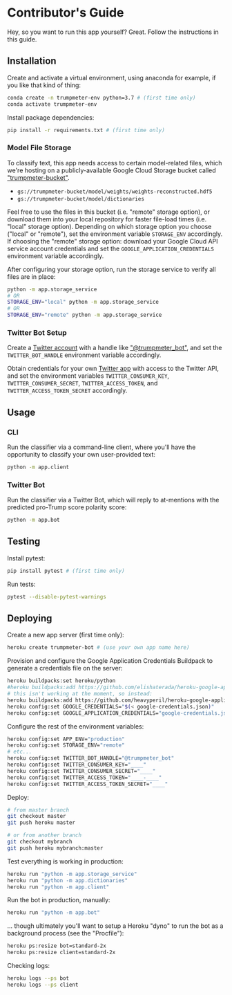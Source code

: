 # Contributor's Guide

Hey, so you want to run this app yourself? Great. Follow the instructions in this guide.

## Installation

Create and activate a virtual environment, using anaconda for example, if you like that kind of thing:

```sh
conda create -n trumpmeter-env python=3.7 # (first time only)
conda activate trumpmeter-env
```

Install package dependencies:

```sh
pip install -r requirements.txt # (first time only)
```

### Model File Storage

To classify text, this app needs access to certain model-related files, which we're hosting on a publicly-available Google Cloud Storage bucket called ["trumpmeter-bucket"](https://console.cloud.google.com/storage/browser/trumpmeter-bucket/).

  + `gs://trumpmeter-bucket/model/weights/weights-reconstructed.hdf5`
  + `gs://trumpmeter-bucket/model/dictionaries`

Feel free to use the files in this bucket (i.e. "remote" storage option), or download them into your local repository for faster file-load times (i.e. "local" storage option). Depending on which storage option you choose ("local" or "remote"), set the environment variable `STORAGE_ENV` accordingly. If choosing the "remote" storage option: download your Google Cloud API service account credentials and set the `GOOGLE_APPLICATION_CREDENTIALS` environment variable accordingly.

After configuring your storage option, run the storage service to verify all files are in place:

```sh
python -m app.storage_service
# OR
STORAGE_ENV="local" python -m app.storage_service
# OR
STORAGE_ENV="remote" python -m app.storage_service
```

### Twitter Bot Setup

Create a [Twitter account](https://twitter.com/) with a handle like ["@trumpmeter_bot"](https://twitter.com/trumpmeter_bot), and set the `TWITTER_BOT_HANDLE` environment variable accordingly.

Obtain credentials for your own [Twitter app](https://developer.twitter.com/) with access to the Twitter API, and set the environment variables `TWITTER_CONSUMER_KEY`, `TWITTER_CONSUMER_SECRET`, `TWITTER_ACCESS_TOKEN`, and `TWITTER_ACCESS_TOKEN_SECRET` accordingly.

## Usage

### CLI

Run the classifier via a command-line client, where you'll have the opportunity to classify your own user-provided text:

```sh
python -m app.client
```

### Twitter Bot

Run the classifier via a Twitter Bot, which will reply to at-mentions with the predicted pro-Trump score polarity score:

```sh
python -m app.bot
```

## Testing

Install pytest:

```sh
pip install pytest # (first time only)
```

Run tests:

```sh
pytest --disable-pytest-warnings
```


## Deploying

Create a new app server (first time only):

```sh
heroku create trumpmeter-bot # (use your own app name here)
```

Provision and configure the Google Application Credentials Buildpack to generate a credentials file on the server:

```sh
heroku buildpacks:set heroku/python
#heroku buildpacks:add https://github.com/elishaterada/heroku-google-application-credentials-buildpack
# this isn't working at the moment, so instead:
heroku buildpacks:add https://github.com/heavyperil/heroku-google-application-credentials-buildpack
heroku config:set GOOGLE_CREDENTIALS="$(< google-credentials.json)"
heroku config:set GOOGLE_APPLICATION_CREDENTIALS="google-credentials.json"
```

Configure the rest of the environment variables:

```sh
heroku config:set APP_ENV="production"
heroku config:set STORAGE_ENV="remote"
# etc...
heroku config:set TWITTER_BOT_HANDLE="@trumpmeter_bot"
heroku config:set TWITTER_CONSUMER_KEY="____"
heroku config:set TWITTER_CONSUMER_SECRET="____"
heroku config:set TWITTER_ACCESS_TOKEN="____-____"
heroku config:set TWITTER_ACCESS_TOKEN_SECRET="____"
```

Deploy:

```sh
# from master branch
git checkout master
git push heroku master

# or from another branch
git checkout mybranch
git push heroku mybranch:master
```

Test everything is working in production:

```sh
heroku run "python -m app.storage_service"
heroku run "python -m app.dictionaries"
heroku run "python -m app.client"
```

Run the bot in production, manually:

```sh
heroku run "python -m app.bot"
```

... though ultimately you'll want to setup a Heroku "dyno" to run the bot as a background process (see the "Procfile"):

```sh
heroku ps:resize bot=standard-2x
heroku ps:resize client=standard-2x
```

Checking logs:

```sh
heroku logs --ps bot
heroku logs --ps client
```
